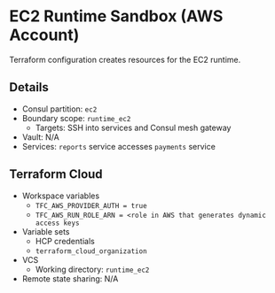 # EC2 Runtime Sandbox (AWS Account)

Terraform configuration creates resources for the EC2 runtime.

## Details

 - Consul partition: `ec2`
 - Boundary scope: `runtime_ec2`
    - Targets: SSH into services and Consul mesh gateway
 - Vault: N/A
 - Services: `reports` service accesses `payments` service

 ## Terraform Cloud

 - Workspace variables
   - `TFC_AWS_PROVIDER_AUTH = true`
   - `TFC_AWS_RUN_ROLE_ARN = <role in AWS that generates dynamic access keys`
- Variable sets
  - HCP credentials
  - `terraform_cloud_organization`
- VCS
  - Working directory: `runtime_ec2`
- Remote state sharing: N/A